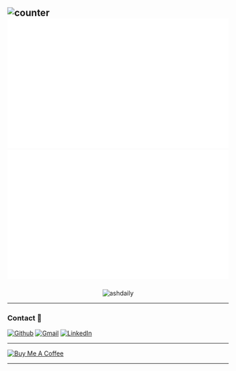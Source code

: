 ![counter](https://ens582o2g1aixgc.m.pipedream.net)
![](https://github.com/ashdaily/ashdaily/blob/main/generated/overview.svg)
![](https://github.com/ashdaily/ashdaily/blob/main/generated/languages.svg)
---
<p align="center"> <img src="https://github-readme-stats.vercel.app/api?username=ashdaily&show_icons=true&theme=gotham" alt="ashdaily" />

---

### Contact  📱
<p><a href="https://github.com/ashdaily" target="_blank"><img alt="Github" src="https://img.shields.io/badge/GitHub-%2312100E.svg?&style=for-the-badge&logo=Github&logoColor=white" /></a> <a href="mailto:ashtokyo31@gmail.com" target="_blank"><img alt="Gmail" src="https://img.shields.io/badge/gmail-%231DA1F2.svg?&style=for-the-badge&logo=gmail&logoColor=red" /></a> <a href="https://www.linkedin.com/in/ashisawesome" target="_blank"><img alt="LinkedIn" src="https://img.shields.io/badge/linkedin-%230077B5.svg?&style=for-the-badge&logo=linkedin&logoColor=white" /></a>
</p>

---

<a href="https://www.buymeacoffee.com/ashdaily" target="_blank"><img src="https://cdn.buymeacoffee.com/buttons/v2/default-red.png" alt="Buy Me A Coffee" width="150" ></a>

---